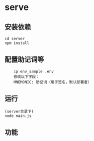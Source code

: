 #  serve


## 安装依赖
```
cd server
npm install
```

## 配置助记词等
```
    cp env_sample .env
    修改以下字段：
    MNEMONIC: 助记词（用于签名，默认部署者）
```

## 运行
```
(server目录下)
node main.js
```

## 功能